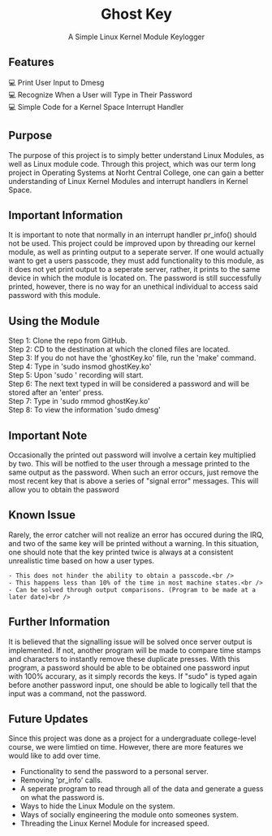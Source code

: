 <h1 align="center">Ghost Key</h1>
<p align="center">A Simple Linux Kernel Module Keylogger</p>

## Features
:computer: Print User Input to Dmesg <br />
:computer: Recognize When a User will Type in Their Password <br />
:computer: Simple Code for a Kernel Space Interrupt Handler <br />

## Purpose
The purpose of this project is to simply better understand Linux Modules, as well as Linux module code. Through
this project, which was our term long project in Operating Systems at Norht Central College, one can gain a better understanding
of Linux Kernel Modules and interrupt handlers in Kernel Space.

## Important Information
It is important to note that normally in an interrupt handler pr_info() should not be used. This project
could be improved upon by threading our kernel module, as well as printing output to a seperate server. If one would
actually want to get a users passcode, they must add functionality to this module, as it does not yet print output
to a seperate server, rather, it prints to the same device in which the module is located on. The password is still
successfully printed, however, there is no way for an unethical individual to access said password with this module.<br />

## Using the Module
  Step 1: Clone the repo from GitHub.<br />
  Step 2: CD to the destination at which the cloned files are located.<br />
  Step 3: If you do not have the 'ghostKey.ko' file, run the 'make' command.<br />
  Step 4: Type in 'sudo insmod ghostKey.ko'<br />
  Step 5: Upon 'sudo <command> <enter>' recording will start.<br />
  Step 6: The next text typed in will be considered a password and will be stored after an 'enter' press.<br />
  Step 7: Type in 'sudo rmmod ghostKey.ko'<br />
  Step 8: To view the information 'sudo dmesg'<br />
  
## Important Note
Occasionally the printed out password will involve a certain key multiplied by two. This will be notfied to the user
through a message printed to the same output as the password. When such an error occurs, just remove the most recent
key that is above a series of "signal error" messages. This will allow you to obtain the password<br />

## Known Issue
Rarely, the error catcher will not realize an error has occured during the IRQ, and two of the same key will be printed
without a warning. In this situation, one should note that the key printed twice is always at a consistent unrealistic time
based on how a user types.<br />
  
    - This does not hinder the ability to obtain a passcode.<br />
    - This happens less than 10% of the time in most machine states.<br />
    - Can be solved through output comparisons. (Program to be made at a later date)<br />
  
## Further Information
It is believed that the signalling issue will be solved once server output is implemented. If not, another program will be made to compare
time stamps and characters to instantly remove these duplicate presses. With this program, a password should be able to be obtained one password
input with 100% accurary, as it simply records the keys. If "sudo" is typed again before another password input, one should be able to logically
tell that the input was a command, not the password.
 
## Future Updates
Since this project was done as a project for a undergraduate college-level course, we were limtied on time. However, there are more features we would
like to add over time.
  - Functionality to send the password to a personal server.
  - Removing 'pr_info' calls.
  - A seperate program to read through all of the data and generate a guess on what the password is.
  - Ways to hide the Linux Module on the system.
  - Ways of socially engineering the module onto someones system.
  - Threading the Linux Kernel Module for increased speed.
  
  
  

